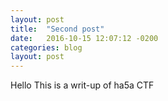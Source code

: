 ```yaml
---
layout: post
title:  "Second post"
date:   2016-10-15 12:07:12 -0200
categories: blog
layout: post
---
```

Hello This is a writ-up of ha5a CTF

